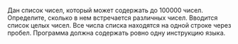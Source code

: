 Дан список чисел, который может содержать до 100000 чисел. Определите, сколько в нем встречается различных чисел.
Вводится список целых чисел. Все числа списка находятся на одной строке через пробел.
Программа должна содержать ровно одну инструкцию языка.